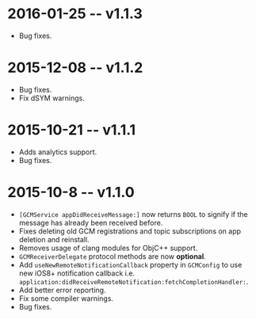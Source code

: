 # 2016-01-25 -- v1.1.3

- Bug fixes.

# 2015-12-08 -- v1.1.2

- Bug fixes.
- Fix dSYM warnings.

# 2015-10-21 -- v1.1.1

- Adds analytics support.
- Bug fixes.

# 2015-10-8 -- v1.1.0

- `[GCMService appDidReceiveMessage:]` now returns `BOOL` to signify if the
  message has already been received before.
- Fixes deleting old GCM registrations and topic subscriptions on app deletion
  and reinstall.
- Removes usage of clang modules for ObjC++ support.
- `GCMReceiverDelegate` protocol methods are now **optional**.
- Add `useNewRemoteNotificationCallback` property in `GCMConfig` to use new
  iOS8+ notification callback i.e.
  `application:didReceiveRemoteNotification:fetchCompletionHandler:`.
- Add better error reporting.
- Fix some compiler warnings.
- Bug fixes.

